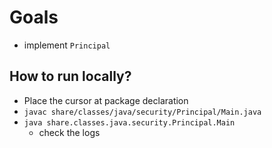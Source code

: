 # Goals
* implement `Principal`

## How to run locally?
* Place the cursor at package declaration
* `javac share/classes/java/security/Principal/Main.java`
* `java share.classes.java.security.Principal.Main`
  * check the logs
